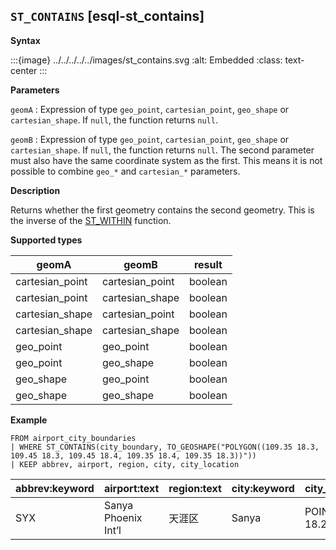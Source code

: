 ## `ST_CONTAINS` [esql-st_contains]

**Syntax**

:::{image} ../../../../../images/st_contains.svg
:alt: Embedded
:class: text-center
:::

**Parameters**

`geomA`
:   Expression of type `geo_point`, `cartesian_point`, `geo_shape` or `cartesian_shape`. If `null`, the function returns `null`.

`geomB`
:   Expression of type `geo_point`, `cartesian_point`, `geo_shape` or `cartesian_shape`. If `null`, the function returns `null`. The second parameter must also have the same coordinate system as the first. This means it is not possible to combine `geo_*` and `cartesian_*` parameters.

**Description**

Returns whether the first geometry contains the second geometry. This is the inverse of the [ST_WITHIN](../../esql-functions-operators.md#esql-st_within) function.

**Supported types**

| geomA | geomB | result |
| --- | --- | --- |
| cartesian_point | cartesian_point | boolean |
| cartesian_point | cartesian_shape | boolean |
| cartesian_shape | cartesian_point | boolean |
| cartesian_shape | cartesian_shape | boolean |
| geo_point | geo_point | boolean |
| geo_point | geo_shape | boolean |
| geo_shape | geo_point | boolean |
| geo_shape | geo_shape | boolean |

**Example**

```esql
FROM airport_city_boundaries
| WHERE ST_CONTAINS(city_boundary, TO_GEOSHAPE("POLYGON((109.35 18.3, 109.45 18.3, 109.45 18.4, 109.35 18.4, 109.35 18.3))"))
| KEEP abbrev, airport, region, city, city_location
```

| abbrev:keyword | airport:text | region:text | city:keyword | city_location:geo_point |
| --- | --- | --- | --- | --- |
| SYX | Sanya Phoenix Int’l | 天涯区 | Sanya | POINT(109.5036 18.2533) |


